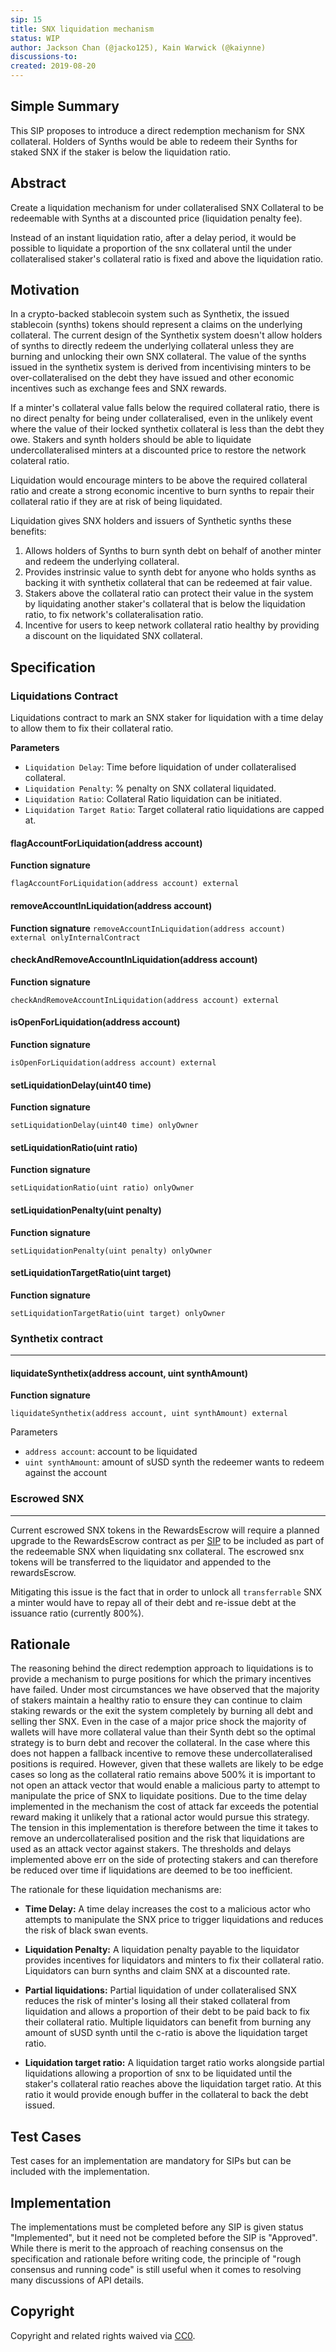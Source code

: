 ```yaml
---
sip: 15
title: SNX liquidation mechanism
status: WIP
author: Jackson Chan (@jacko125), Kain Warwick (@kaiynne)
discussions-to:
created: 2019-08-20
---
```


## Simple Summary

This SIP proposes to introduce a direct redemption mechanism for SNX collateral. Holders of Synths would be able to redeem their Synths for staked SNX if the staker is below the liquidation ratio.

## Abstract

Create a liquidation mechanism for under collateralised SNX Collateral to be redeemable with Synths at a discounted price (liquidation penalty fee).

Instead of an instant liquidation ratio, after a delay period, it would be possible to liquidate a proportion of the snx collateral until the under collateralised staker's collateral ratio is fixed and above the liquidation ratio.

## Motivation

In a crypto-backed stablecoin system such as Synthetix, the issued stablecoin (synths) tokens should represent a claims on the underlying collateral. The current design of the Synthetix system doesn't allow holders of synths to directly redeem the underlying collateral unless they are burning and unlocking their own SNX collateral. The value of the synths issued in the synthetix system is derived from incentivising minters to be over-collateralised on the debt they have issued and other economic incentives such as exchange fees and SNX rewards.

If a minter's collateral value falls below the required collateral ratio, there is no direct penalty for being under collateralised, even in the unlikely event where the value of their locked synthetix collateral is less than the debt they owe. Stakers and synth holders should be able to liquidate undercollateralised minters at a discounted price to restore the network colateral ratio.

Liquidation would encourage minters to be above the required collateral ratio and create a strong economic incentive to burn synths to repair their collateral ratio if they are at risk of being liquidated.

Liquidation gives SNX holders and issuers of Synthetic synths these benefits:

1. Allows holders of Synths to burn synth debt on behalf of another minter and redeem the underlying collateral.
2. Provides instrinsic value to synth debt for anyone who holds synths as backing it with synthetix collateral that can be redeemed at fair value.
3. Stakers above the collateral ratio can protect their value in the system by liquidating another staker's collateral that is below the liquidation ratio, to fix network's collateralisation ratio.
4. Incentive for users to keep network collateral ratio healthy by providing a discount on the liquidated SNX collateral.

## Specification

<!--The technical specification should describe the syntax and semantics of any new feature.-->

### Liquidations Contract

Liquidations contract to mark an SNX staker for liquidation with a time delay to allow them to fix their collateral ratio.

**Parameters**

* `Liquidation Delay`: Time before liquidation of under collateralised collateral.
* `Liquidation Penalty`: % penalty on SNX collateral liquidated.
* `Liquidation Ratio`: Collateral Ratio liquidation can be initiated.
* `Liquidation Target Ratio`: Target collateral ratio liquidations are capped at.

#### flagAccountForLiquidation(address account)

**Function signature**

`flagAccountForLiquidation(address account) external`

#### removeAccountInLiquidation(address account)

**Function signature**
`removeAccountInLiquidation(address account) external onlyInternalContract`

#### checkAndRemoveAccountInLiquidation(address account)

**Function signature**

`checkAndRemoveAccountInLiquidation(address account) external`

#### isOpenForLiquidation(address account)

**Function signature**

`isOpenForLiquidation(address account) external`

#### setLiquidationDelay(uint40 time)

**Function signature**

`setLiquidationDelay(uint40 time) onlyOwner`

#### setLiquidationRatio(uint ratio)

**Function signature**

`setLiquidationRatio(uint ratio) onlyOwner`

#### setLiquidationPenalty(uint penalty)

**Function signature**

`setLiquidationPenalty(uint penalty) onlyOwner`

#### setLiquidationTargetRatio(uint target)

**Function signature**

`setLiquidationTargetRatio(uint target) onlyOwner`


### Synthetix contract
---

#### liquidateSynthetix(address account, uint synthAmount)

**Function signature**

`liquidateSynthetix(address account, uint synthAmount) external`

Parameters

- `address account`: account to be liquidated
- `uint synthAmount`: amount of sUSD synth the redeemer wants to redeem against the account

### Escrowed SNX
---
Current escrowed SNX tokens in the RewardsEscrow will require a planned upgrade to the RewardsEscrow contract as per [SIP]() to be included as part of the redeemable SNX when liquidating snx collateral. The escrowed snx tokens will be transferred to the liquidator and appended to the rewardsEscrow.

Mitigating this issue is the fact that in order to unlock all `transferrable` SNX a minter would have to repay all of their debt and re-issue debt at the issuance ratio (currently 800%).

## Rationale

The reasoning behind the direct redemption approach to liquidations is to provide a mechanism to purge positions for which the primary incentives have failed. Under most circumstances we have observed that the majority of stakers maintain a healthy ratio to ensure they can continue to claim staking rewards or the exit the system completely by burning all debt and selling ther SNX. Even in the case of a major price shock the majority of wallets will have more collateral value than their Synth debt so the optimal strategy is to burn debt and recover the collateral. In the case where this does not happen a fallback incentive to remove these undercollateralised positions is required. However, given that these wallets are likely to be edge cases so long as the collateral ratio remains above 500% it is important to not open an attack vector that would enable a malicious party to attempt to manipulate the price of SNX to liquidate positions. Due to the time delay implemented in the mechanism the cost of attack far exceeds the potential reward making it unlikely that a rational actor would pursue this strategy. The tension in this implementation is therefore between the time it takes to remove an undercollateralised position and the risk that liquidations are used as an attack vector against stakers. The thresholds and delays implemented above err on the side of protecting stakers and can therefore be reduced over time if liquidations are deemed to be too inefficient.

The rationale for these liquidation mechanisms are:

* **Time Delay:** A time delay increases the cost to a malicious actor who attempts to manipulate the SNX price to trigger liquidations and reduces the risk of black swan events.

* **Liquidation Penalty:** A liquidation penalty payable to the liquidator provides incentives for liquidators and minters to fix their collateral ratio. Liquidators can burn synths and claim SNX at a discounted rate.

* **Partial liquidations:** Partial liquidation of under collateralised SNX reduces the risk of minter's losing all their staked collateral from liquidation and allows a proportion of their debt to be paid back to fix their collateral ratio. Multiple liquidators can benefit from burning any amount of sUSD synth until the c-ratio is above the liquidation target ratio.

* **Liquidation target ratio:** A liquidation target ratio works alongside partial liquidations allowing a proportion of snx to be liquidated until the staker's collateral ratio reaches above the liquidation target ratio. At this ratio it would provide enough buffer in the collateral to back the debt issued.

## Test Cases

<!--Test cases for an implementation are mandatory for SIPs but can be included with the implementation..-->

Test cases for an implementation are mandatory for SIPs but can be included with the implementation.

## Implementation

<!--The implementations must be completed before any SIP is given status "Implemented", but it need not be completed before the SIP is "Approved". While there is merit to the approach of reaching consensus on the specification and rationale before writing code, the principle of "rough consensus and running code" is still useful when it comes to resolving many discussions of API details.-->

The implementations must be completed before any SIP is given status "Implemented", but it need not be completed before the SIP is "Approved". While there is merit to the approach of reaching consensus on the specification and rationale before writing code, the principle of "rough consensus and running code" is still useful when it comes to resolving many discussions of API details.

## Copyright

Copyright and related rights waived via [CC0](https://creativecommons.org/publicdomain/zero/1.0/).
